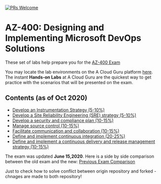 [![PRs Welcome](https://img.shields.io/badge/PRs-welcome-brightgreen.svg?style=flat-square)](http://makeapullrequest.com)

# AZ-400: Designing and Implementing Microsoft DevOps Solutions

These set of labs help prepare you for the [AZ-400 Exam](https://docs.microsoft.com/en-us/learn/certifications/exams/az-400)

You may locate the lab environments on the A Cloud Guru platform [here](https://learn.acloud.guru). The instant **Hands-on Labs** at A Cloud Guru are the quickest way to get practice with the scenarios that will be presented on the exam.

## Contents (as of Oct 2020)

- [Develop an Instrumentation Strategy (5-10%)](*.md)
- [Develop a Site Reliability Engineering (SRE) strategy (5-10%)](*.md)
- [Develop a security and compliance plan (10-15%)](*.md)
- [Manage source control (10-15%)](*.md)
- [Facilitate communication and collaboration (10-15%)](*.md)
- [Define and implement continuous integration (20-25%)](*.md)
- [Define and implement a continuous delivery and release management strategy (10-15%)](*.md)

The exam was updated **June 15,2020**. Here is a side by side comparison between the old exam and the new:
[Previous Exam Comparison](https://imgrepopublic.blob.core.windows.net/img/AZ400_Comparison_Guide.pdf)

Just to check how to solve conflict between origin repository and forked - chnages are made to both repository!
